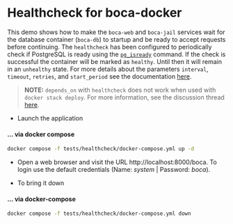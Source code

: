 # Healthcheck for boca-docker

This demo shows how to make the `boca-web` and `boca-jail` services wait for the database container (`boca-db`) to startup and be ready to accept requests before continuing. The `healthcheck` has been configured to periodically check if PostgreSQL is ready using the [`pg_isready`](https://www.postgresql.org/docs/14/app-pg-isready.html) command. If the check is successful the container will be marked as `healthy`. Until then it will remain in an `unhealthy` state. For more details about the parameters `interval`, `timeout`, `retries`, and `start_period` see the documentation [here](https://docs.docker.com/engine/reference/builder/#healthcheck).

> **NOTE:** `depends_on` with `healthcheck` does not work when used with `docker stack deploy`. For more information, see the discussion thread [here](https://github.com/docker/compose/issues/4305).

* Launch the application

#### ... via docker compose

```bash
docker compose -f tests/healthcheck/docker-compose.yml up -d
```

* Open a web browser and visit the URL http://localhost:8000/boca. To login use the default credentials (Name: _system_ | Password: _boca_).

* To bring it down

#### ... via docker-compose

```bash
docker compose -f tests/healthcheck/docker-compose.yml down
```
